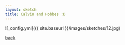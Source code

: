 ```yaml
---
layout: sketch
title: Calvin and Hobbes :D
---
```



![_config.yml]({{ site.baseurl }}/images/sketches/12.jpg)

[back](http://aboorvadevarajan.github.io/sketch)
